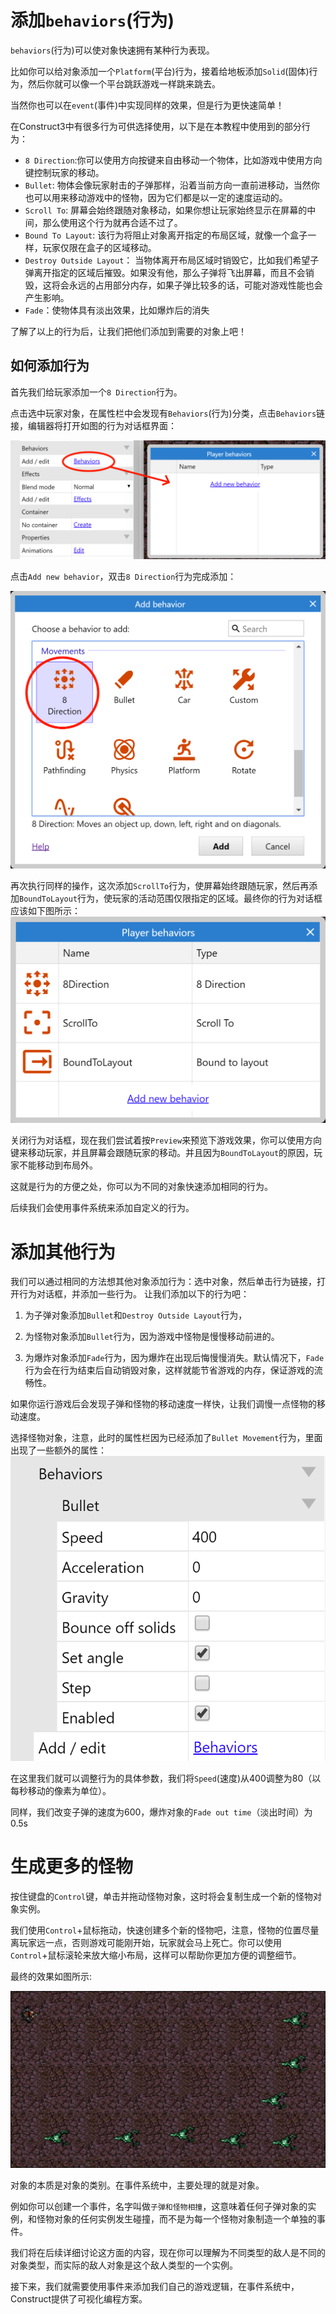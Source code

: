 # 添加`behaviors`(行为)

`behaviors`(行为)可以使对象快速拥有某种行为表现。

比如你可以给对象添加一个`Platform`(平台)行为，接着给地板添加`Solid`(固体)行为，然后你就可以像一个平台跳跃游戏一样跳来跳去。

当然你也可以在`event`(事件)中实现同样的效果，但是行为更快速简单！

在Construct3中有很多行为可供选择使用，以下是在本教程中使用到的部分行为：
- `8 Direction`:你可以使用方向按键来自由移动一个物体，比如游戏中使用方向键控制玩家的移动。
- `Bullet`: 物体会像玩家射击的子弹那样，沿着当前方向一直前进移动，当然你也可以用来移动游戏中的怪物，因为它们都是以一定的速度运动的。
- `Scroll To`: 屏幕会始终跟随对象移动，如果你想让玩家始终显示在屏幕的中间，那么使用这个行为就再合适不过了。
- `Bound To Layout`: 该行为将阻止对象离开指定的布局区域，就像一个盒子一样，玩家仅限在盒子的区域移动。
- `Destroy Outside Layout`： 当物体离开布局区域时销毁它，比如我们希望子弹离开指定的区域后摧毁。如果没有他，那么子弹将飞出屏幕，而且不会销毁，这将会永远的占用部分内存，如果子弹比较多的话，可能对游戏性能也会产生影响。
- `Fade`：使物体具有淡出效果，比如爆炸后的消失

了解了以上的行为后，让我们把他们添加到需要的对象上吧！


## 如何添加行为

首先我们给玩家添加一个`8 Direction`行为。  

点击选中玩家对象，在属性栏中会发现有`Behaviors`(行为)分类，点击`Behaviors`链接，编辑器将打开如图的行为对话框界面：

![](../res/behaviors/39ac9eac.png)

点击`Add new behavior`，双击`8 Direction`行为完成添加：


![](../res/behaviors/d65f236f.png)

再次执行同样的操作，这次添加`ScrollTo`行为，使屏幕始终跟随玩家，然后再添加`BoundToLayout`行为，使玩家的活动范围仅限指定的区域。最终你的行为对话框应该如下图所示：
![](../res/behaviors/afda420e.png)


关闭行为对话框，现在我们尝试着按`Preview`来预览下游戏效果，你可以使用方向键来移动玩家，并且屏幕会跟随玩家的移动。并且因为`BoundToLayout`的原因，玩家不能移动到布局外。

这就是行为的方便之处，你可以为不同的对象快速添加相同的行为。

后续我们会使用事件系统来添加自定义的行为。

# 添加其他行为

我们可以通过相同的方法想其他对象添加行为：选中对象，然后单击行为链接，打开行为对话框，并添加一些行为。
让我们添加以下的行为吧：

1. 为子弹对象添加`Bullet`和`Destroy Outside Layout`行为，

2. 为怪物对象添加`Bullet`行为，因为游戏中怪物是慢慢移动前进的。

3. 为爆炸对象添加`Fade`行为，因为爆炸在出现后悔慢慢消失。默认情况下，`Fade`行为会在行为结束后自动销毁对象，这样就能节省游戏的内存，保证游戏的流畅性。

如果你运行游戏后会发现子弹和怪物的移动速度一样快，让我们调慢一点怪物的移动速度。

选择怪物对象，注意，此时的属性栏因为已经添加了`Bullet Movement`行为，里面出现了一些额外的属性：
![](../res/behaviors/96da4869.png)

在这里我们就可以调整行为的具体参数，我们将`Speed`(速度)从400调整为80（以每秒移动的像素为单位）。

同样，我们改变子弹的速度为600，爆炸对象的`Fade out time`（淡出时间）为0.5s


# 生成更多的怪物

按住键盘的`Control`键，单击并拖动怪物对象，这时将会复制生成一个新的怪物对象实例。

我们使用`Control`+鼠标拖动，快速创建多个新的怪物吧，注意，怪物的位置尽量离玩家远一点，否则游戏可能刚开始，玩家就会马上死亡。你可以使用`Control`+鼠标滚轮来放大缩小布局，这样可以帮助你更加方便的调整细节。

最终的效果如图所示:

![](../res/behaviors/495d7793.png)


对象的本质是对象的类别。在事件系统中，主要处理的就是对象。

例如你可以创建一个事件，名字叫做`子弹和怪物相撞`，这意味着任何子弹对象的实例，和怪物对象的任何实例发生碰撞，而不是为每一个怪物对象制造一个单独的事件。

我们将在后续详细讨论这方面的内容，现在你可以理解为不同类型的敌人是不同的对象类型，而实际的敌人对象是这个敌人类型的一个实例。


接下来，我们就需要使用事件来添加我们自己的游戏逻辑，在事件系统中，Construct提供了可视化编程方案。








